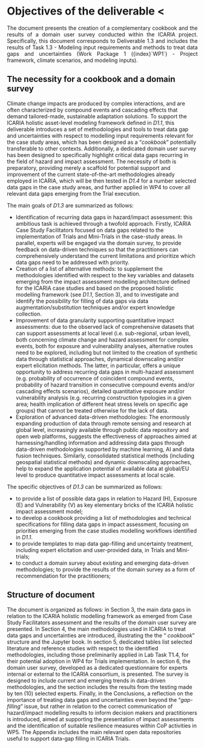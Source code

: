 # Objectives of the deliverable <

<div style="text-align: justify">
The document presents the creation of a complementary cookbook and the results of a domain user survey conducted within the ICARIA project. Specifically, this document corresponds to Deliverable 1.3 and includes the results of Task 1.3 - Modeling input requirements and methods to treat data gaps and uncertainties (Work Package 1 ({index}`WP1`) - Project framework, climate scenarios, and modeling inputs). </div>

## The necessity for a cookbook and a domain survey 
Climate change impacts are produced by complex interactions, and are often characterized by compound events and cascading effects that demand tailored-made, sustainable adaptation solutions. To support the ICARIA holistic asset-level modeling framework defined in *D1.1*, this deliverable introduces a set of methodologies and tools to treat data gap and uncertainties with respect to modelling input requirements relevant for the case study areas, which has been designed as a “*cookbook*” potentially transferable to other contexts. Additionally, a dedicated domain user survey has been designed to specifically highlight critical data gaps recurring in the field of hazard and impact assessment. The necessity of both is preparatory, providing merely a scaffold for potential support and improvement of the current state-of-the-art methodologies already employed in ICARIA, which will be then tested in _D1.4_ for a number selected data gaps in the case study areas, and further applied in WP4 to cover all relevant data gaps emerging from the Trial execution. 

The main goals of _D1.3_ are summarized as follows: 

* Identification of recurring data gaps in hazard/impact assessment: this ambitious task is achieved through a twofold approach. Firstly, ICARIA Case Study Facilitators focused on data gaps related to the implementation of Trials and Mini-Trials in the case-study areas. In parallel, experts will be engaged via the domain survey, to provide feedback on data-driven techniques so that the practitioners can comprehensively understand the current limitations and prioritize which data gaps need to be addressed with priority. 
* Creation of a list of alternative methods: to supplement the methodologies identified with respect to the key variables and datasets emerging from the impact assessment modelling architecture defined for the ICARIA case studies and based on the proposed holistic modelling framework (see *D1.1*, Section 3), and to investigate and identify the possibility for filling of data gaps via data augmentation/substitution techniques and/or expert knowledge collection.
* Improvement of data granularity supporting quantitative impact assessments: due to the observed lack of comprehensive datasets that can support assessments at local level (i.e. sub-regional, urban level), both concerning climate change and hazard assessment for complex events, both for exposure and vulnerability analyses, alternative routes need to be explored, including but not limited to the creation of synthetic data through statistical approaches, dynamical downscaling and/or expert elicitation methods. The latter, in particular, offers a unique opportunity to address recurring data gaps in multi-hazard assessment (e.g. probability of occurrence of coincident compound events, probability of hazard transition in consecutive compound events and/or cascading effects scenarios), detailed quantitative exposure and/or vulnerability analysis (e.g. recurring construction typologies in a given area; health implication of different heat stress levels on specific age groups) that cannot be treated otherwise for the lack of data.
* Exploration of advanced data-driven methodologies: The enormously expanding production of data through remote sensing and research at global level, increasingly available through public data repository and open web platforms, suggests the effectiveness of approaches aimed at harnessing/handling information and addressing data gaps through data-driven methodologies supported by machine learning, AI and data fusion techniques. Similarly, consolidated statistical methods (including geospatial statistical methods) and dynamic downscaling approaches, help to expand the application potential of available data at global/EU level to produce quantitative impact assessments at local scale.

The specific objectives of *D1.3* can be summarized as follows: 

* to provide a list of possible data gaps in relation to Hazard (H), Exposure (E) and Vulnerability (V) as key elementary bricks of the ICARIA holistic impact assessment model; 
* to develop a cookbook providing a list of methodologies and technical specifications for filling data gaps in impact assessment, focusing on priorities emerging from the case studies modelling workflows identified in *D1.1*.
* to provide templates to map data gap-filling and uncertainty treatment, including expert elicitation and user-provided data, in Trials and Mini-trials;
* to conduct a domain survey about existing and emerging data-driven methodologies; to provide the results of the domain survey as a form of recommendation for the practitioners; 

## Structure of document 

The document is organized as follows: in Section 3, the main data gaps in relation to the ICARIA holistic modelling framework as emerged from Case Study Facilitators assessment and the results of the domain user survey are presented. In Section 4, the main methodologies used in ICARIA to treat data gaps and uncertainties are introduced, illustrating the the “ *cookbook*” structure and the Jupyter book. In section 5, dedicated tables list selected literature and reference studies with respect to the identified methodologies, including those preliminarily applied in Lab Task T1.4, for their potential adoption in WP4 for Trials implementation. In section 6, the domain user survey, developed as a dedicated questionnaire for experts internal or external to the ICARIA consortium, is presented. The survey is designed to include current and emerging trends in data-driven methodologies, and the section includes the results from the testing made by ten (10) selected experts. Finally, in the Conclusions, a reflection on the importance of treating data gaps and uncertainties even beyond the “*gap-filling*” issue, but rather in relation to the correct communication of hazard/impact modelling results to inform decision makers and practitioners is introduced, aimed at supporting the presentation of impact assessments and the identification of suitable resilience measures within CoP activities in WP5. The Appendix includes the main relevant open data repositories useful to support data-gap filling in ICARIA Trials.
 
